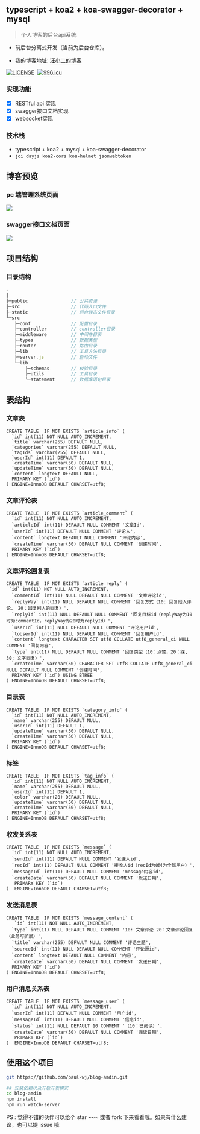 ## typescript + koa2 + koa-swagger-decorator + mysql

> 个人博客的后台api系统

- 前后台分离式开发（当前为后台仓库）。

* 我的博客地址: [汪小二的博客](https://www.wangjie818.wang/)

[![LICENSE](https://img.shields.io/badge/license-Anti%20996-blue.svg)](https://github.com/996icu/996.ICU/blob/master/LICENSE)&nbsp;&nbsp;[![996.icu](https://img.shields.io/badge/link-996.icu-red.svg)](https://996.icu)

### 实现功能

- [x] RESTful api 实现
- [x] swagger接口文档实现
- [x] websocket实现

### 技术栈

- typescript + koa2 + mysql + koa-swagger-decorator
- `joi dayjs koa2-cors koa-helmet jsonwebtoken`

## 博客预览
### pc 端管理系统页面

![](https://user-gold-cdn.xitu.io/2019/10/28/16e1140fab4cba72)

### swagger接口文档页面

![](https://user-gold-cdn.xitu.io/2020/4/30/171ca66adfde698a)


## 项目结构

### 目录结构
```js
.
│
├─public                // 公共资源
├─src                   // 代码入口文件
├─static                // 后台静态文件目录
└─src
   ├─conf               // 配置目录
   ├─controller         // controller目录
   ├─middleware         // 中间件目录
   ├─types              // 数据类型
   ├─router             // 路由目录
   ├─lib                // 工具方法目录
   ├─server.js          // 启动文件
   └─lib
       ├─schemas        // 校验目录
       ├─utils          // 工具目录
       └─statement      // 数据库语句目录
```

## 表结构

### 文章表
```
CREATE TABLE  IF NOT EXISTS `article_info` (
  `id` int(11) NOT NULL AUTO_INCREMENT,
  `title` varchar(255) DEFAULT NULL,
  `categories` varchar(255) DEFAULT NULL,
  `tagIds` varchar(255) DEFAULT NULL,
  `userId` int(11) DEFAULT 1,
  `createTime` varchar(50) DEFAULT NULL,
  `updateTime` varchar(50) DEFAULT NULL,
  `content` longtext DEFAULT NULL,
  PRIMARY KEY (`id`)
) ENGINE=InnoDB DEFAULT CHARSET=utf8;
```
### 文章评论表
```
CREATE TABLE  IF NOT EXISTS `article_comment` (
  `id` int(11) NOT NULL AUTO_INCREMENT,
  `articleId` int(11) DEFAULT NULL COMMENT '文章Id',
  `userId` int(11) DEFAULT NULL COMMENT '评论人',
  `content` longtext DEFAULT NULL COMMENT '评论内容',
  `createTime` varchar(50) DEFAULT NULL COMMENT '创建时间',
  PRIMARY KEY (`id`)
) ENGINE=InnoDB DEFAULT CHARSET=utf8;
```
### 文章评论回复表
```
CREATE TABLE  IF NOT EXISTS `article_reply` (
 `id` int(11) NOT NULL AUTO_INCREMENT,
  `commentId` int(11) NULL DEFAULT NULL COMMENT '文章评论id',
  `replyWay` int(11) NULL DEFAULT NULL COMMENT '回复方式（10: 回复他人评论， 20：回复别人的回复）',
  `replyId` int(11) NULL DEFAULT NULL COMMENT '回复目标id（replyWay为10时为commentId，replyWay为20时为replyId）',
  `userId` int(11) NULL DEFAULT NULL COMMENT '评论用户id',
  `toUserId` int(11) NULL DEFAULT NULL COMMENT '回复用户id',
  `content` longtext CHARACTER SET utf8 COLLATE utf8_general_ci NULL COMMENT '回复内容',
  `type` int(11) NULL DEFAULT NULL COMMENT '回复类型（10：点赞，20：踩,  30: 文字回复）',
  `createTime` varchar(50) CHARACTER SET utf8 COLLATE utf8_general_ci NULL DEFAULT NULL COMMENT '创建时间',
  PRIMARY KEY (`id`) USING BTREE
) ENGINE=InnoDB DEFAULT CHARSET=utf8;
```
### 目录表
```
CREATE TABLE  IF NOT EXISTS `category_info` (
  `id` int(11) NOT NULL AUTO_INCREMENT,
  `name` varchar(255) DEFAULT NULL,
  `userId` int(11) DEFAULT 1,
  `updateTime` varchar(50) DEFAULT NULL,
  `createTime` varchar(50) DEFAULT NULL,
  PRIMARY KEY (`id`)
) ENGINE=InnoDB DEFAULT CHARSET=utf8;
```
### 标签
```
CREATE TABLE  IF NOT EXISTS `tag_info` (
  `id` int(11) NOT NULL AUTO_INCREMENT,
  `name` varchar(255) DEFAULT NULL,
  `userId` int(11) DEFAULT 1,
  `color` varchar(20) DEFAULT NULL,
  `updateTime` varchar(50) DEFAULT NULL,
  `createTime` varchar(50) DEFAULT NULL,
  PRIMARY KEY (`id`)
) ENGINE=InnoDB DEFAULT CHARSET=utf8;
```
### 收发关系表
```
CREATE TABLE  IF NOT EXISTS `message` (
  `id` int(11) NOT NULL AUTO_INCREMENT,
  `sendId` int(11) DEFAULT NULL COMMENT '发送人id',
  `recId` int(11) DEFAULT NULL COMMENT '接收人id（recId为0时为全部用户）',
  `messageId` int(11) DEFAULT NULL COMMENT 'message内容id',
  `createDate` varchar(50) DEFAULT NULL COMMENT '发送日期',
   PRIMARY KEY (`id`)
)  ENGINE=InnoDB DEFAULT CHARSET=utf8;
```
### 发送消息表
```
CREATE TABLE  IF NOT EXISTS `message_content` (
   `id` int(11) NOT NULL AUTO_INCREMENT,
  `type` int(11) NULL DEFAULT NULL COMMENT '10: 文章评论 20：文章评论回复（业务可扩展）',
  `title` varchar(255) DEFAULT NULL COMMENT '评论主题',
  `sourceId` int(11) NULL DEFAULT NULL COMMENT '评论源id',
  `content` longtext DEFAULT NULL COMMENT '内容',
  `createDate` varchar(50) DEFAULT NULL COMMENT '发送日期',
  PRIMARY KEY (`id`)
) ENGINE=InnoDB DEFAULT CHARSET=utf8;
```
### 用户消息关系表
```
CREATE TABLE  IF NOT EXISTS `message_user` (
  `id` int(11) NOT NULL AUTO_INCREMENT,
  `userId` int(11) DEFAULT NULL COMMENT '用户id',
  `messageId` int(11) DEFAULT NULL COMMENT '信息id',
  `status` int(11) NULL DEFAULT 10 COMMENT '（10：已阅读）',
  `createDate` varchar(50) DEFAULT NULL COMMENT '阅读日期',
   PRIMARY KEY (`id`)
)  ENGINE=InnoDB DEFAULT CHARSET=utf8;
```

## 使用这个项目
```bash
git https://github.com/paul-wj/blog-amdin.git

## 安装依赖以及开启开发模式
cd blog-amdin
npm install
npm run watch-server
```
PS : 觉得不错的伙伴可以给个 star ~~~ 或者 fork 下来看看哦。如果有什么建议，也可以提 issue 哦
